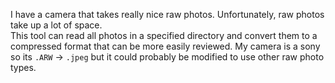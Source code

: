 I have a camera that takes really nice raw photos.  Unfortunately, raw photos take up a lot of space.  
This tool can read all photos in a specified directory and convert them to a compressed format that can be more easily reviewed.
My camera is a sony so its `.ARW` -> `.jpeg` but it could probably be modified to use other raw photo types.  